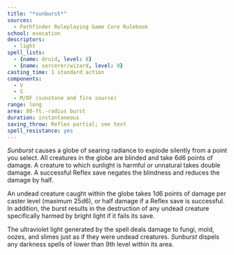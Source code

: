 ```yaml
---
title: "*sunburst*"
sources:
  - Pathfinder Roleplaying Game Core Rulebook
school: evocation
descriptors:
  - light
spell_lists:
  - {name: druid, level: 8}
  - {name: sorcerer/wizard, level: 8}
casting_time: 1 standard action
components:
  - V
  - S
  - M/DF (sunstone and fire source)
range: long
area: 80-ft.-radius burst
duration: instantaneous
saving_throw: Reflex partial; see text
spell_resistance: yes
---
```


*Sunburst* causes a globe of searing radiance to explode silently from a point you select. All creatures in the globe are blinded and take 6d6 points of damage. A creature to which sunlight is harmful or unnatural takes double damage. A successful Reflex save negates the blindness and reduces the damage by half.

An undead creature caught within the globe takes 1d6 points of damage per caster level (maximum 25d6), or half damage if a Reflex save is successful. In addition, the burst results in the destruction of any undead creature specifically harmed by bright light if it fails its save.

The ultraviolet light generated by the spell deals damage to fungi, mold, oozes, and slimes just as if they were undead creatures. *Sunburst* dispels any darkness spells of lower than 9th level within its area.

